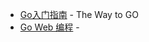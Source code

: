 


* [Go入门指南](https://github.com/Unknwon/the-way-to-go_ZH_CN/eBook/directory.md) - The Way to GO
* [Go Web 编程](https://github.com/astaxie/build-web-application-with-golang/tree/master/zh) - 
